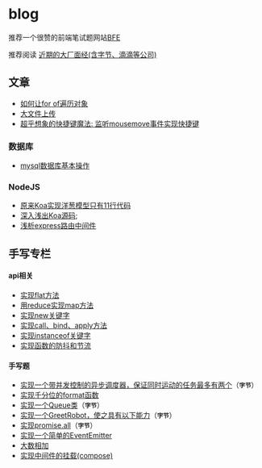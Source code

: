 # blog

推荐一个很赞的前端笔试题网站[BFE](https://bigfrontend.dev/zh/problem)

推荐阅读 [近期的大厂面经(含字节、滴滴等公司)](https://juejin.cn/post/6995744994166308895)

## 文章 

- [如何让for of遍历对象](/javascript/%E5%A6%82%E4%BD%95%E8%AE%A9for...of%E9%81%8D%E5%8E%86%E5%AF%B9%E8%B1%A1.md)
- [大文件上传](/%E5%A4%A7%E6%96%87%E4%BB%B6%E4%B8%8A%E4%BC%A0/readme.md)
- [超乎想象的快捷键魔法: 监听mousemove事件实现快捷键](/小技巧/实现快捷键思路.md)

### 数据库
- [mysql数据库基本操作](/数据库/mysql.md)

### NodeJS

- [原来Koa实现洋葱模型只有11行代码](/node/koa/koa.md)
- [深入浅出Koa源码](/node/koa/koa%E6%BA%90%E7%A0%81%E8%A7%A3%E6%9E%90.md);
- [浅析express路由中间件](/node/express/%E8%B7%AF%E7%94%B1%E6%BA%90%E7%A0%81.md)

## 手写专栏
#### api相关

- [实现flat方法](https://github.com/senfish/blog/issues/6)
- [用reduce实现map方法](https://github.com/senfish/blog/issues/7)
- [实现new关键字](https://github.com/senfish/blog/issues/1)
- [实现call、bind、apply方法](https://github.com/senfish/blog/issues/5)
- [实现instanceof关键字](https://github.com/senfish/blog/issues/2)
- [实现函数的防抖和节流](https://github.com/senfish/blog/issues/3)

#### 手写题
- [实现一个带并发控制的异步调度器，保证同时运动的任务最多有两个](https://github.com/senfish/blog/issues/8)（**`字节`**）
- [实现千分位的format函数](https://github.com/senfish/blog/issues/4)
- [实现一个Queue类](https://github.com/senfish/blog/issues/9)（**`字节`**）
- [实现一个GreetRobot，使之具有以下能力](https://github.com/senfish/blog/issues/10)（**`字节`**）
- [实现promise.all](https://github.com/senfish/blog/issues/11)（**`字节`**）
- [实现一个简单的EventEmitter](https://github.com/senfish/blog/issues/12)
- [大数相加](https://github.com/senfish/blog/issues/13)
- [实现中间件的挂载(compose)](https://github.com/senfish/blog/issues/14)


